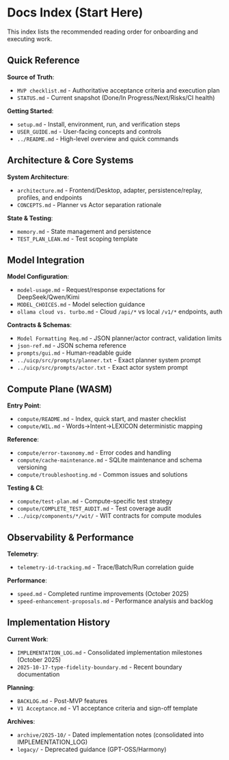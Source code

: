 # Docs Index (Start Here)

This index lists the recommended reading order for onboarding and executing work.

## Quick Reference

**Source of Truth**:

- `MVP checklist.md` - Authoritative acceptance criteria and execution plan
- `STATUS.md` - Current snapshot (Done/In Progress/Next/Risks/CI health)

**Getting Started**:

- `setup.md` - Install, environment, run, and verification steps
- `USER_GUIDE.md` - User-facing concepts and controls
- `../README.md` - High-level overview and quick commands

## Architecture & Core Systems

**System Architecture**:

- `architecture.md` - Frontend/Desktop, adapter, persistence/replay, profiles, and endpoints
- `CONCEPTS.md` - Planner vs Actor separation rationale

**State & Testing**:

- `memory.md` - State management and persistence
- `TEST_PLAN_LEAN.md` - Test scoping template

## Model Integration

**Model Configuration**:

- `model-usage.md` - Request/response expectations for DeepSeek/Qwen/Kimi
- `MODEL_CHOICES.md` - Model selection guidance
- `ollama cloud vs. turbo.md` - Cloud `/api/*` vs local `/v1/*` endpoints, auth

**Contracts & Schemas**:

- `Model Formatting Req.md` - JSON planner/actor contract, validation limits
- `json-ref.md` - JSON schema reference
- `prompts/gui.md` - Human-readable guide
- `../uicp/src/prompts/planner.txt` - Exact planner system prompt
- `../uicp/src/prompts/actor.txt` - Exact actor system prompt

## Compute Plane (WASM)

**Entry Point**:

- `compute/README.md` - Index, quick start, and master checklist
- `compute/WIL.md` - Words→Intent→LEXICON deterministic mapping

**Reference**:

- `compute/error-taxonomy.md` - Error codes and handling
- `compute/cache-maintenance.md` - SQLite maintenance and schema versioning
- `compute/troubleshooting.md` - Common issues and solutions

**Testing & CI**:

- `compute/test-plan.md` - Compute-specific test strategy
- `compute/COMPLETE_TEST_AUDIT.md` - Test coverage audit
- `../uicp/components/*/wit/` - WIT contracts for compute modules

## Observability & Performance

**Telemetry**:

- `telemetry-id-tracking.md` - Trace/Batch/Run correlation guide

**Performance**:

- `speed.md` - Completed runtime improvements (October 2025)
- `speed-enhancement-proposals.md` - Performance analysis and backlog

## Implementation History

**Current Work**:

- `IMPLEMENTATION_LOG.md` - Consolidated implementation milestones (October 2025)
- `2025-10-17-type-fidelity-boundary.md` - Recent boundary documentation

**Planning**:

- `BACKLOG.md` - Post-MVP features
- `V1 Acceptance.md` - V1 acceptance criteria and sign-off template

**Archives**:

- `archive/2025-10/` - Dated implementation notes (consolidated into IMPLEMENTATION_LOG)
- `legacy/` - Deprecated guidance (GPT-OSS/Harmony)
